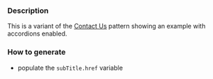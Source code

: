 ### Description
This is a variant of the [Contact Us](./?p=molecules-contact-us) pattern showing an example with accordions enabled.

### How to generate
* populate the `subTitle.href` variable
